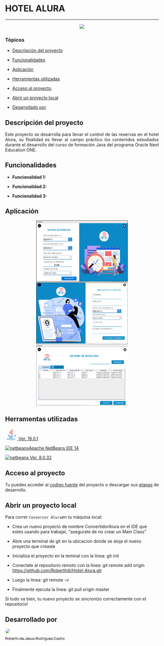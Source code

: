 <div align="left">

  <h1>HOTEL ALURA</h1>

</div>

<hr>

<p align="center">
   <img src="http://img.shields.io/static/v1?label=STATUS&message=EN DESARROLLO%20&color=RED&style=for-the-badge" #vitrinedev/>
</p>

### Tópicos 

- [Descripción del proyecto](#descripción-del-proyecto)

- [Funcionalidades](#funcionalidades)

- [Aplicación](#aplicación)

- [Herramientas utilizadas](#herramentas-utilizadas)

- [Acceso al proyecto](#acceso-al-proyecto).

- [Abrir un proyecto local](#abrir-un-proyecto-local)

- [Desarrollado por](#desarrollado-por)

## Descripción del proyecto 

<p align="justify">
  Este proyecto se desarrolla para llevar el control de las reservas en el hotel Alura, su finalidad es llevar al campo práctico los contenidos estudiados durante el desarrollo del curso de formación Java del programa Oracle Next Education ONE.
</p>

## Funcionalidades
- <p align="justify"><strong>Funcionalidad 1:</strong> </p>

- <p align="justify"><strong>Funcionalidad 2:</strong> </p>

- <p align="justify"><strong>Funcionalidad 3:</strong> </p>

## Aplicación

<div align="center">

  <img src="https://github.com/Roberthdj/Hotel-Alura/blob/master/img-readme/Reserva.png" alt="netbeans" width="300" height="200"/>
  <img src="https://github.com/Roberthdj/Hotel-Alura/blob/master/img-readme/Huesped.png" alt="netbeans" width="300" height="200"/>
  <img src="https://github.com/Roberthdj/Hotel-Alura/blob/master/img-readme/Busqueda.png" alt="netbeans" width="300" height="200"/>  

</div>

###

## Herramentas utilizadas

<a href="https://www.java.com" target="_blank"> <img src="https://raw.githubusercontent.com/devicons/devicon/master/icons/java/java-original.svg" alt="java" width="40" height="40"/> Ver. 19.0.1</a> 

<a href="https://netbeans.apache.org/" target="_blank"> <img src="https://netbeans.apache.org/images/apache-netbeans.svg" alt="netbeans" width="40" height="40"/>Apache NetBeans IDE 14</a>

<a href="https://www.mysql.com/" target="_blank"> <img src="https://www.mysql.com/common/logos/logo-mysql-170x115.png" alt="netbeans" width="40" height="40"/>   Ver. 8.0.32</a>

###

## Acceso al proyecto

Tu puedes acceder al [codigo fuente](https://github.com/Roberthdj/Hotel-Alura) del proyecto o descargar sus [etapas](https://github.com/Roberthdj/Hotel-Alura/tags) de desarrollo.

## Abrir un proyecto local

Para correr `Conversor Alura`en tu máquina local:

- Crea un nuevo proyecto de nombre ConvertidorAlura en el IDE que estes usando para trabajar, "asegurate de no crear un Main Class"

- Abre una terminal de git en la ubicacion donde se aloja el nuevo proyecto que creaste

- Inicializa el proyecto en la teminal con la linea: git init

- Conectate al repositorio remoto con la linea: git remote add origin https://github.com/Roberthdj/Hotel-Alura.git

- Luego la linea: git remote -v

- Finalmente ejecuta la linea: git pull origin master

Si todo va bien, tu nuevo proyecto se sincronizo correctamente con el repositorio!

## Desarrollado por

[<img style ="border-radius: 50%;" src="https://avatars.githubusercontent.com/u/120141795?s=400&u=1224e7aef9eef9f87a1598bd2168761487581ef4&v=4" width=115><br><sub>Roberth de Jesus Rodriguez Castro</sub>](https://github.com/roberthdj)

